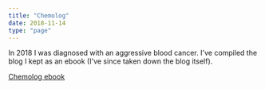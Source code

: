 ```yaml
---
title: "Chemolog"
date: 2018-11-14
type: "page"
---
```



In 2018 I was diagnosed with an aggressive blood cancer. I've compiled the blog I kept as an ebook (I've since taken down the blog itself). 

[Chemolog ebook](/Chemolog-ebook.pdf)